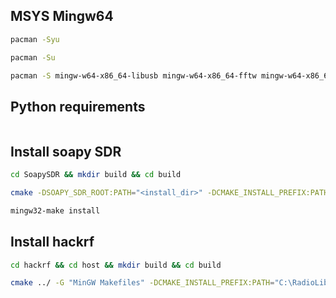 ## MSYS Mingw64

```sh
pacman -Syu
```

```sh
pacman -Su
```

```sh
pacman -S mingw-w64-x86_64-libusb mingw-w64-x86_64-fftw mingw-w64-x86_64-swig mingw-w64-x86_64-doxygen mingw-w64-x86_64-python3
```

## Python requirements

```

```

## Install soapy SDR

```sh
cd SoapySDR && mkdir build && cd build
```

```sh
cmake -DSOAPY_SDR_ROOT:PATH="<install_dir>" -DCMAKE_INSTALL_PREFIX:PATH="<install_dir>" ../ -G "MinGW Makefiles" -DCMAKE_POLICY_VERSION_MINIMUM="3.5"
```

```sh
mingw32-make install
```

## Install hackrf 

```sh
cd hackrf && cd host && mkdir build && cd build
```

```sh
cmake ../ -G "MinGW Makefiles" -DCMAKE_INSTALL_PREFIX:PATH="C:\RadioLibs\shared\hackrf" -DCMAKE_POLICY_VERSION_MINIMUM="3.5"
```